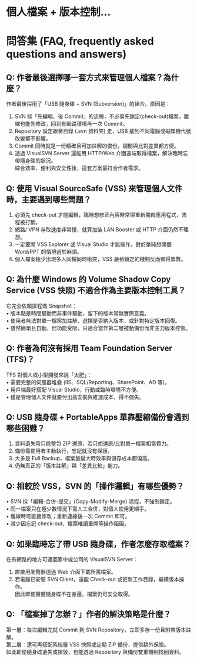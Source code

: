 # 個人檔案 + 版本控制...

# 問答集 (FAQ, frequently asked questions and answers)

## Q: 作者最後選擇哪一套方式來管理個人檔案？為什麼？
作者最後採用了「USB 隨身碟 + SVN (Subversion)」的組合。原因是：
1. SVN 採「先編輯、後 Commit」的流程，不必事先鎖定(check-out)檔案，離線也能先修改，回到有網路環境再一次 Commit。  
2. Repository 設定跟著目錄 (.svn 資料夾) 走，USB 插到不同電腦或磁碟機代號改變都不影響。  
3. Commit 同時就是一份精確且可加註解的備份，調閱與比對差異都方便。  
4. 透過 VisualSVN Server 還能用 HTTP/Web 介面遠端取得檔案，解決臨時忘帶隨身碟的狀況。  
綜合效率、便利與安全性後，這套方案最符合作者需求。

## Q: 使用 Visual SourceSafe (VSS) 來管理個人文件時，主要遇到哪些問題？
1. 必須先 check-out 才能編輯，臨時想修正內容時常得重新開啟應用程式，流程被打斷。  
2. 網路/ VPN 存取速度非常慢，就算加裝 LAN Booster 或 HTTP 介面仍然不理想。  
3. 一定要開 VSS Explorer 或 Visual Studio 才能操作，對於單純想開個 Word/PPT 的情境過於麻煩。  
4. 個人檔案極少出現多人同檔同時衝突，VSS 嚴格鎖定的機制反而顯得累贅。

## Q: 為什麼 Windows 的 Volume Shadow Copy Service (VSS 快照) 不適合作為主要版本控制工具？
它完全依賴排程做 Snapshot：  
• 版本點是時間驅動而非事件驅動，留下的版本常無實際意義。  
• 使用者無法對單一檔案加註解、選擇是否納入版本，或針對特定版本回復。  
• 雖然簡單且自動，但功能受限，只適合當作第二層被動備份而非主力版本控管。

## Q: 作者為何沒有採用 Team Foundation Server (TFS)？
TFS 對個人或小型開發來說「太肥」：  
• 需要完整的伺服器堆疊 (IIS、SQL/Reporting、SharePoint、AD 等)。  
• 用戶端最好搭配 Visual Studio，行動或臨時環境不方便。  
• 僅是管理個人文件就要付出高安裝與維運成本，得不償失。

## Q: USB 隨身碟 + PortableApps 單靠壓縮備份會遇到哪些困難？
1. 資料遺失時只能整包 ZIP 還原，若只想還原/比對單一檔案相當費力。  
2. 備份需使用者主動執行，忘記就沒有保護。  
3. 大多是 Full Backup，檔案量變大時效率與儲存成本都偏高。  
4. 仍無真正的「版本註解」與「差異比較」能力。

## Q: 相較於 VSS，SVN 的「操作邏輯」有哪些優勢？
• SVN 採「編輯-合併-提交」(Copy-Modify-Merge) 流程，不強制鎖定。  
• 同一檔案只在極少數情況下需人工合併，對個人使用更順手。  
• 離線時可直接修改；重新連線後一次 Commit 即可。  
• 減少因忘記 check-out、檔案唯讀重開等操作阻礙。

## Q: 如果臨時忘了帶 USB 隨身碟，作者怎麼存取檔案？
在有網路的地方可連回家中或公司的 VisualSVN Server：  
1. 直接用瀏覽器透過 Web 介面下載所需檔案。  
2. 若電腦已安裝 SVN Client，還能 Check-out 或更新工作目錄，繼續版本操作。  
因此即使實體隨身碟不在身邊，檔案仍可安全取得。

## Q: 「檔案掉了怎辦？」作者的解決策略是什麼？
第一層：每次編輯完就 Commit 到 SVN Repository，立即多存一份且附帶版本註解。  
第二層：還可再搭配系統層 VSS 快照或定期 ZIP 備份，提供額外保險。  
如此即便隨身碟遺失或損毀，也能透過 Repository 與備份雙重機制找回資料。